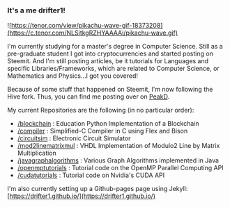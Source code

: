 ### It's a me drifter1!

![https://tenor.com/view/pikachu-wave-gif-18373208](https://c.tenor.com/NLSitkgRZHYAAAAi/pikachu-wave.gif)

I'm currently studying for a master's degree in Computer Science.
Still as a pre-graduate student I got into cryptocurrencies and started posting on Steemit.
And I'm still posting articles, be it tutorials for Languages and specific Libraries/Frameworks, which are related to Computer Science, or Mathematics and Physics...I got you covered!

Because of some stuff that happened on Steemit, I'm now following the Hive fork. Thus, you can find me posting over on [PeakD](https://peakd.com/@drifter1).

My current Repositories are the following (in no particular order):
- [/blockchain](https://github.com/drifter1/blockchain) : Education Python Implementation of a Blockchain
- [/compiler](https://github.com/drifter1/compiler) : Simplified-C Compiler in C using Flex and Bison
- [/circuitsim](https://github.com/drifter1/circuitsim) : Electronic Circuit Simulator
- [/mod2linematrixmul](https://github.com/drifter1/mod2linematrixmul) : VHDL Implementation of Modulo2 Line by Matrix Multiplication 
- [/javagraphalgorithms](https://github.com/drifter1/javagraphalgorithms) : Various Graph Algorithms implemented in Java
- [/openmptutorials](https://github.com/drifter1/openmptutorials) : Tutorial code on the OpenMP Parallel Computing API
- [/cudatutorials](https://github.com/drifter1/cudatutorials) : Tutorial code on Nvidia's CUDA API

I'm also currently setting up a Github-pages page using Jekyll:
[https://drifter1.github.io/](https://drifter1.github.io/)
